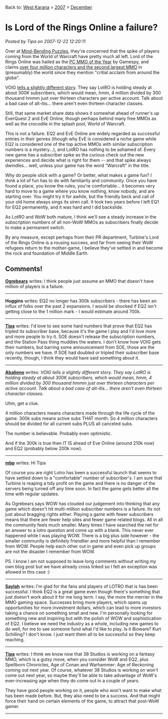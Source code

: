 Back to: [West Karana](/posts/westkarana.md) > [2007](/posts/2007/westkarana.md) > [December](./westkarana.md)
# Is Lord of the Rings Online a failure?

*Posted by Tipa on 2007-12-22 12:20:11*

Over at [Mind-Bending Puzzles](http://mindbendingpuzzles.blogspot.com/2007/12/lotro-refugees-from-azeroth-have-all.html), they're concerned that the spike of players coming from the World of Warcraft have pretty much all left. Lord of the Rings Online was hailed as the [PC MMO of the Year](http://www.lotrolife.com/news_full/lotro_named_pc_mmo_game_of_the_year/142) by Gamespy, and claims [over four million characters and the second largest MMO](http://forums.lotro.com/showthread.php?t=87696) in (presumably) the world since they mention "critial acclaim from around the globe".

VOIG [tells a slightly different story](http://mmogdata.voig.com/). They say LotRO is holding steady at about 300K subscribers, which would mean, hmm, 4 million divided by 300 thousand hmmm just over thirteen characters per active account. Talk about a bad case of alt-itis... there aren't even thirteen character classes.

Still, that same market share data shows it somewhat ahead of runner's up EverQuest 2 and EvE Online, though perhaps behind many free MMOs as well as the crocodile in the splash pool, World of Warcraft.

This is not a failure. EQ2 and EvE Online are widely regarded as successful entries in their genres (though why EvE is considered a niche game while EQ2 is considered one of the top active MMOs with similar subscription numbers is a mystery...), and LotRO has nothing to be ashamed of. Every new game has a subscriber spike as the curious check out the new experiences and decide what is right for them -- and that spike always dwindles... well, unless your game has the word "Warcraft" in the title.

Why do people stick with a game? Or better, what makes a game fun? I think a lot of fun has to do with familiarity and community. Once you have found a place, you know the rules, you're comfortable... it becomes very hard to move to a game where you know nothing, know nobody, and are starting over. You might try it for awhile, but the friendly beck and call of your old home always sings its siren call. It took two years before I left EQ1 for EQ2 permanently, and it was hard and I did backslide.

As LotRO and WoW both mature, I think we'll see a steady increase in the subscription numbers of all non-WoW MMOs as subscribers finally decide to make a permanent switch.

By any measure, except perhaps from their PR department, Turbine's Lord of the Rings Online is a rousing success, and far from seeing their WoW refugees return to the mother-game, I believe they've settled in and become the rock and foundation of Middle Earth.
## Comments!

**[Ogrebears](http://www.ogrebear.com)** writes: I think people just assume an MMO that doesn't have million of players is a failure.

---

**Huggins** writes: EQ2 no longer has 300k subscribers - there has been an influx of folks over the past 2 expansions. I would be shocked if EQ2 isn't getting close to the 1 million mark - I would estimate around 700k.

---

**[Tipa](https://chasingdings.com)** writes: I'd love to see some hard numbers that prove that EQ2 has tripled its subscriber base, because it's the game I play and I'd love more and more people to try it. SOE doesn't release the subscription numbers, and the Station Pass thing muddies the waters. I don't know how VOIG gets their numbers, but barring some announcement from SOE, those are the only numbers we have. If SOE had doubled or tripled their subscriber base recently, though, I think they would have said something about it.

---

**[Abalieno](http://www.cesspit.net/)** writes: *VOIG tells a slightly different story. They say LotRO is holding steady at about 300K subscribers, which would mean, hmm, 4 million divided by 300 thousand hmmm just over thirteen characters per active account. Talk about a bad case of alt-itis… there aren’t even thirteen character classes.*

Uhm, get a clue.

4 million characters means characters made through the life cycle of the game. 300k subs means active subs THAT month. So 4 million characters should be divided for all current subs PLUS all canceled subs.

The number is believable. Probably even optimistic.

And if the 300k is true then IT IS ahead of Eve Online (around 210k now) and EQ2 (probably below 200k now).

---

**[mbp](http://www.mindbendingpuzzles.blogspot.net)** writes: Hi Tipa

Of course you are right Lotro has been a successful launch that seems to have settled down to a "comfortable" number of subscriber's. I am sure that Turbine is reaping a tidy profit on the game and there is no danger of the servers being turned off any time soon. In fact the game gets better all the time with regular updates. 

As Ogrebears says WOW has clouded our judgement into thinking that any game which doesn't hit multi-million subscriber numbers is a failure. Its not just about bragging rights either. Playing a game with fewer subscribers means that there are fewer help sites and fewer game related blogs. All in all the community feels much smaller. Many times I have searched the net for an answer to a lotro question and come up with a blank. This never ever happened while I was playing WOW. There is a big plus side however - the smaller community is definitely friendlier and more helpful than I remember from WOW. People help each other out in game and even pick up groups are not the disaster I remember from WOW. 

PS. I know I am not supposed to leave long comments without writing my own blog post but we have already cross linked so I felt an exception was allowed in this case :)

---

**[Saylah](http://notadiary.typepad.com/mysticworlds/)** writes: I'm glad for the fans and players of LOTRO that is has been successful. I think EQ2 is a great game even though there's something that just doesn't work about it for me long term. I say, the more the merrier in the MMO gaming space. Successes bring more players, which opens up opportunities for more investment dollars, which can lead to more investors taking a chance on something small and new. I'm personally looking for something new and inspiring but with the polish of WOW and sophistication of EQ2. I believe we need the industry as a whole, including new games to do well, for me to see someone fund what I'd like to play. Is it Bioware? Kurt Schilling? I don't know. I just want them all to be successful so they keep reaching.

---

**[Tipa](https://chasingdings.com)** writes: I think we know now that 38 Studios is working on a fantasy MMO, which is a gutsy move, when you consider WoW and EQ2, plus Spellborn Chronicles, Age of Conan and Warhammer: Age of Reckoning coming out next year. Of course, whatever 38 Studios is working on won't come out next year, so maybe they'll be able to take advantage of WoW's ever-increasing age when they do come out in a couple of years.

They have good people working on it, people who won't want to make what has been made before. But, they also need to be a success. And that might force their hand on certain elements of the game, to attract that post-WoW gamer.

---

